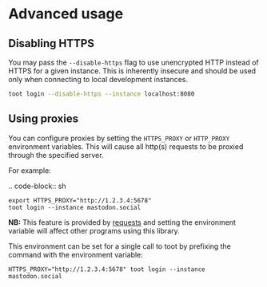 Advanced usage
==============

Disabling HTTPS
---------------

You may pass the `--disable-https` flag to use unencrypted HTTP instead of
HTTPS for a given instance. This is inherently insecure and should be used only
when connecting to local development instances.

```sh
toot login --disable-https --instance localhost:8080
```

Using proxies
-------------

You can configure proxies by setting the `HTTPS_PROXY` or `HTTP_PROXY`
environment variables. This will cause all http(s) requests to be proxied
through the specified server.

For example:

.. code-block:: sh

    export HTTPS_PROXY="http://1.2.3.4:5678"
    toot login --instance mastodon.social

**NB:** This feature is provided by
[requests](http://docs.python-requests.org/en/master/user/advanced/#proxies>)
and setting the environment variable will affect other programs using this
library.

This environment can be set for a single call to toot by prefixing the command
with the environment variable:

```
HTTPS_PROXY="http://1.2.3.4:5678" toot login --instance mastodon.social
```
